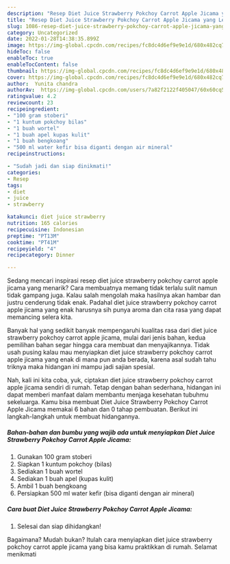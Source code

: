 ```yaml
---
description: "Resep Diet Juice Strawberry Pokchoy Carrot Apple Jicama yang Lezat"
title: "Resep Diet Juice Strawberry Pokchoy Carrot Apple Jicama yang Lezat"
slug: 1086-resep-diet-juice-strawberry-pokchoy-carrot-apple-jicama-yang-lezat
category: Uncategorized
date: 2022-01-28T14:38:35.899Z
image: https://img-global.cpcdn.com/recipes/fc8dc4d6ef9e9e1d/680x482cq70/diet-juice-strawberry-pokchoy-carrot-apple-jicama-foto-resep-utama.jpg
hideToc: false
enableToc: true
enableTocContent: false
thumbnail: https://img-global.cpcdn.com/recipes/fc8dc4d6ef9e9e1d/680x482cq70/diet-juice-strawberry-pokchoy-carrot-apple-jicama-foto-resep-utama.jpg
cover: https://img-global.cpcdn.com/recipes/fc8dc4d6ef9e9e1d/680x482cq70/diet-juice-strawberry-pokchoy-carrot-apple-jicama-foto-resep-utama.jpg
author:  Yunita chandra
authorAv:  https://img-global.cpcdn.com/users/7a82f2122f405047/60x60cq50/avatar.jpg
ratingvalue: 4.2
reviewcount: 23
recipeingredient:
- "100 gram stoberi"
- "1 kuntum pokchoy bilas"
- "1 buah wortel"
- "1 buah apel kupas kulit"
- "1 buah bengkoang"
- "500 ml water kefir bisa diganti dengan air mineral"
recipeinstructions:

- "Sudah jadi dan siap dinikmati!"
categories:
- Resep
tags:
- diet
- juice
- strawberry

katakunci: diet juice strawberry 
nutrition: 165 calories
recipecuisine: Indonesian
preptime: "PT13M"
cooktime: "PT41M"
recipeyield: "4"
recipecategory: Dinner

---
```



Sedang mencari inspirasi resep diet juice strawberry pokchoy carrot apple jicama yang menarik? Cara membuatnya memang tidak terlalu sulit namun tidak gampang juga. Kalau salah mengolah maka hasilnya akan hambar dan justru cenderung tidak enak. Padahal diet juice strawberry pokchoy carrot apple jicama yang enak harusnya sih punya aroma dan cita rasa yang dapat memancing selera kita.




Banyak hal yang sedikit banyak mempengaruhi kualitas rasa dari diet juice strawberry pokchoy carrot apple jicama, mulai dari jenis bahan, kedua pemilihan bahan segar hingga cara membuat dan menyajikannya. Tidak usah pusing kalau mau menyiapkan diet juice strawberry pokchoy carrot apple jicama yang enak di mana pun anda berada, karena asal sudah tahu triknya maka hidangan ini mampu jadi sajian spesial.


Nah, kali ini kita coba, yuk, ciptakan diet juice strawberry pokchoy carrot apple jicama sendiri di rumah. Tetap dengan bahan sederhana, hidangan ini dapat memberi manfaat dalam membantu menjaga kesehatan tubuhmu sekeluarga. Kamu bisa membuat Diet Juice Strawberry Pokchoy Carrot Apple Jicama memakai 6 bahan dan 0 tahap pembuatan. Berikut ini langkah-langkah untuk membuat hidangannya.

<!--inarticleads1-->

##### Bahan-bahan dan bumbu yang wajib ada untuk menyiapkan Diet Juice Strawberry Pokchoy Carrot Apple Jicama:

1. Gunakan 100 gram stoberi
1. Siapkan 1 kuntum pokchoy (bilas)
1. Sediakan 1 buah wortel
1. Sediakan 1 buah apel (kupas kulit)
1. Ambil 1 buah bengkoang
1. Persiapkan 500 ml water kefir (bisa diganti dengan air mineral)




<!--inarticleads2-->

##### Cara buat Diet Juice Strawberry Pokchoy Carrot Apple Jicama:


1. Selesai dan siap dihidangkan!



Bagaimana? Mudah bukan? Itulah cara menyiapkan diet juice strawberry pokchoy carrot apple jicama yang bisa kamu praktikkan di rumah. Selamat menikmati
